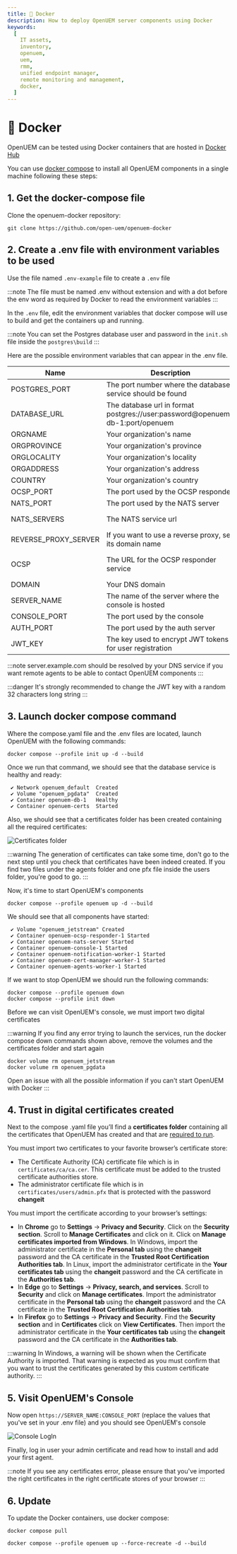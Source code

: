 ```yaml
---
title: 🐳 Docker
description: How to deploy OpenUEM server components using Docker
keywords:
  [
    IT assets,
    inventory,
    openuem,
    uem,
    rmm,
    unified endpoint manager,
    remote monitoring and management,
    docker,
  ]
---
```


# 🐳 Docker

OpenUEM can be tested using Docker containers that are hosted in [Docker Hub](https://hub.docker.com/u/openuem)

You can use [docker compose](https://docs.docker.com/compose/) to install all OpenUEM components in a single machine following these steps:

## 1. Get the docker-compose file

Clone the openuem-docker repository:

```(bash)
git clone https://github.com/open-uem/openuem-docker
```

## 2. Create a .env file with environment variables to be used

Use the file named `.env-example` file to create a `.env` file

:::note
The file must be named .env without extension and with a dot before the env word as required by Docker to read the environment variables
:::

In the `.env` file, edit the environment variables that docker compose will use to build and get the containers up and running.

:::note
You can set the Postgres database user and password in the `init.sh` file inside the `postgres\build`
:::

Here are the possible environment variables that can appear in the .env file.

| Name                 | Description                                                                   | Optional | Example value                                   |
| -------------------- | ----------------------------------------------------------------------------- | -------- | ----------------------------------------------- |
| POSTGRES_PORT        | The port number where the database service should be found                    | no       | 5432                                            |
| DATABASE_URL         | The database url in format postgres://user:password@openuem-db-1:port/openuem | no       | postgres://test:test@openuem-db-1:5432/openuem" |
| ORGNAME              | Your organization's name                                                      | no       | OpenUEM                                         |
| ORGPROVINCE          | Your organization's province                                                  | yes      | Valladolid                                      |
| ORGLOCALITY          | Your organization's locality                                                  | yes      | Valladolid                                      |
| ORGADDRESS           | Your organization's address                                                   | yes      | My org's address                                |
| COUNTRY              | Your organization's country                                                   | no       | ES                                              |
| OCSP_PORT            | The port used by the OCSP responder                                           | no       | 8000                                            |
| NATS_PORT            | The port used by the NATS server                                              | no       | 4433                                            |
| NATS_SERVERS         | The NATS service url                                                          | no       | \$\{SERVER_NAME\}:\$\{NATS_PORT\} for example: server.example.com:4433                                |
| REVERSE_PROXY_SERVER | If you want to use a reverse proxy, set its domain name                       | yes      | console.example.com                             |
| OCSP                 | The URL for the OCSP responder service                                        | no       | http://\$\{SERVER_NAME\}:\$\{OCSP_PORT\} for example: http://server.example.com:8000           |
| DOMAIN               | Your DNS domain                                                               | no       | example.com                                     |
| SERVER_NAME          | The name of the server where the console is hosted                            | no       | server.example.com                              |
| CONSOLE_PORT         | The port used by the console                                                  | no       | 1323                                            |
| AUTH_PORT            | The port used by the auth server                                              | no       | 1324                                            |
| JWT_KEY              | The key used to encrypt JWT tokens for user registration                      | no       | averylongsecret                                 |

:::note
server.example.com should be resolved by your DNS service if you want remote agents to be able to contact OpenUEM components
:::

:::danger
It's strongly recommended to change the JWT key with a random 32 characters long string
:::

## 3. Launch docker compose command

Where the compose.yaml file and the .env files are located, launch OpenUEM with the following commands:

```(bash)
docker compose --profile init up -d --build
```

Once we run that command, we should see that the database service is healthy and ready:

```
 ✔ Network openuem_default  Created
 ✔ Volume "openuem_pgdata"  Created
 ✔ Container openuem-db-1   Healthy
 ✔ Container openuem-certs  Started
```

Also, we should see that a certificates folder has been created containing all the required certificates:

![Certificates folder](/img/docker/certificates_folder.png)

:::warning
The generation of certificates can take some time, don't go to the next step until you check that certificates have been indeed created. If you find two files under the agents folder and one pfx file inside the users folder, you're good to go.
:::

Now, it's time to start OpenUEM's components

```(bash)
docker compose --profile openuem up -d --build
```

We should see that all components have started:

```
 ✔ Volume "openuem_jetstream" Created
 ✔ Container openuem-ocsp-responder-1 Started
 ✔ Container openuem-nats-server Started
 ✔ Container openuem-console-1 Started
 ✔ Container openuem-notification-worker-1 Started
 ✔ Container openuem-cert-manager-worker-1 Started
 ✔ Container openuem-agents-worker-1 Started
```

If we want to stop OpenUEM we should run the following commands:

```(bash)
docker compose --profile openuem down
docker compose --profile init down
```

Before we can visit OpenUEM's console, we must import two digital certificates

:::warning
If you find any error trying to launch the services, run the docker compose down commands shown above, remove the volumes and the certificates folder and start again

```
docker volume rm openuem_jetstream
docker volume rm openuem_pgdata
```

Open an issue with all the possible information if you can't start OpenUEM with Docker
:::

## 4. Trust in digital certificates created

Next to the compose .yaml file you’ll find a **certificates folder** containing all the certificates that OpenUEM has created and that are [required to run](/docs/Introduction/security).

You must import two certificates to your favorite browser’s certificate store:

- The Certificate Authority (CA) certificate file which is in `certificates/ca/ca.cer`. This certificate must be added to the trusted certificate authorities store.
- The administrator certificate file which is in `certificates/users/admin.pfx` that is protected with the password **changeit**

You must import the certificate according to your browser’s settings:

- In **Chrome** go to **Settings** -> **Privacy and Security**. Click on the **Security section**. Scroll to **Manage Certificates** and click on it. Click on **Manage certificates imported from Windows**. In Windows, import the administrator certificate in the **Personal tab** using the **changeit** password and the CA certificate in the **Trusted Root Certification Authorities tab**. In Linux, import the administrator certificate in the **Your certificates tab** using the **changeit** password and the CA certificate in the **Authorities tab**.
- In **Edge** go to **Settings** -> **Privacy, search, and services**. Scroll to **Security** and click on **Manage certificates**. Import the administrator certificate in the **Personal tab** using the **changeit** password and the CA certificate in the **Trusted Root Certification Authorities tab**.
- In **Firefox** go to **Settings** -> **Privacy and Security**. Find the **Security section** and in **Certificates** click on **View Certificates**. Then import the administrator certificate in the **Your certificates tab** using the **changeit** password and the CA certificate in the **Authorities tab**.

:::warning
In Windows, a warning will be shown when the Certificate Authority is imported. That warning is expected as you must confirm that you want to trust the certificates generated by this custom certificate authority.
:::

## 5. Visit OpenUEM's Console

Now open `https://SERVER_NAME:CONSOLE_PORT` (replace the values that you've set in your .env file) and you should see OpenUEM's console

![Console LogIn](/img/console/login.png)

Finally, log in user your admin certificate and read how to install and add your first agent.

:::note
If you see any certificates error, please ensure that you've imported the right certificates in the right certificate stores of your browser
:::

## 6. Update

To update the Docker containers, use docker compose:

```(bash)
docker compose pull

docker compose --profile openuem up --force-recreate -d --build
```
